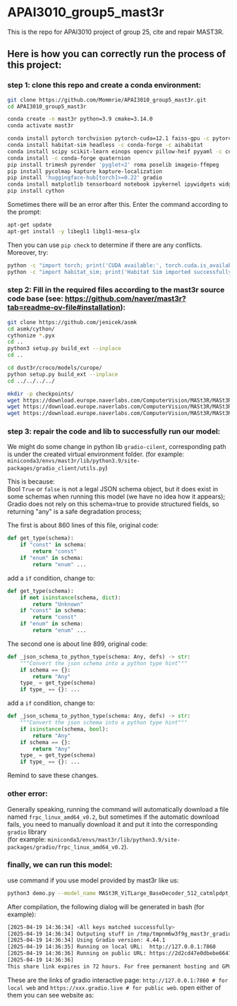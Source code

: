 # APAI3010_group5_mast3r
This is the repo for APAI3010 project of group 25, cite and repair MAST3R.

## Here is how you can correctly run the process of this project:
### step 1: clone this repo and create a conda environment:
```bash
git clone https://github.com/Mommrie/APAI3010_group5_mast3r.git
cd APAI3010_group5_mast3r
```

```bash
conda create -n mast3r python=3.9 cmake=3.14.0
conda activate mast3r
```

```bash
conda install pytorch torchvision pytorch-cuda=12.1 faiss-gpu -c pytorch -c nvidia -c conda-forge
conda install habitat-sim headless -c conda-forge -c aihabitat
conda install scipy scikit-learn einops opencv pillow-heif pyyaml -c conda-forge
conda install -c conda-forge quaternion
pip install trimesh pyrender 'pyglet<2' roma poselib imageio-ffmpeg
pip install pycolmap kapture kapture-localization
pip install 'huggingface-hub[torch]>=0.22' gradio
conda install matplotlib tensorboard notebook ipykernel ipywidgets widgetsnbextension tqdm -c conda-forge
pip install cython
```

Sometimes there will be an error after this. Enter the command according to the prompt: 
```bash
apt-get update
apt-get install -y libegl1 libgl1-mesa-glx
```

Then you can use ```pip check``` to determine if there are any conflicts. Moreover, try:
```bash
python -c "import torch; print('CUDA available:', torch.cuda.is_available()); print('CUDA Version:', torch.version.cuda); print('GPU device:', torch.cuda.get_device_name(0))"
python -c "import habitat_sim; print('Habitat Sim imported successfully. Version:', habitat_sim.__version__)"
```

### step 2: Fill in the required files according to the mast3r source code base (see: https://github.com/naver/mast3r?tab=readme-ov-file#installation):
```bash
git clone https://github.com/jenicek/asmk
cd asmk/cython/
cythonize *.pyx
cd ..
python3 setup.py build_ext --inplace
cd ..
```

```bash
cd dust3r/croco/models/curope/
python setup.py build_ext --inplace
cd ../../../../
```

```bash
mkdir -p checkpoints/
wget https://download.europe.naverlabs.com/ComputerVision/MASt3R/MASt3R_ViTLarge_BaseDecoder_512_catmlpdpt_metric.pth -P checkpoints/
wget https://download.europe.naverlabs.com/ComputerVision/MASt3R/MASt3R_ViTLarge_BaseDecoder_512_catmlpdpt_metric_retrieval_trainingfree.pth -P checkpoints/
wget https://download.europe.naverlabs.com/ComputerVision/MASt3R/MASt3R_ViTLarge_BaseDecoder_512_catmlpdpt_metric_retrieval_codebook.pkl -P checkpoints/
```

### step 3: repair the code and lib to successfully run our model:
We might do some change in python lib ```gradio-cilent```, corresponding path is under the created virtual environment folder. 
(for example: ```miniconda3/envs/mast3r/lib/python3.9/site-packages/gradio_client/utils.py```)

This is because: <br>
Bool ```True``` or ```false``` is not a legal JSON schema object, but it does exist in some schemas when running this model (we have no idea how it appears); <br>
Gradio does not rely on this schema=true to provide structured fields, so returning "any" is a safe degradation process;

The first is about 860 lines of this file, original code: 
```python
def get_type(schema):
    if "const" in schema:
        return "const"
    if "enum" in schema:
        return "enum" ...
```
add a ```if``` condition, change to:
```python
def get_type(schema):
    if not isinstance(schema, dict):
        return "Unknown"
    if "const" in schema:
        return "const"
    if "enum" in schema:
        return "enum" ...
```

The second one is about line 899, original code:
```python
def _json_schema_to_python_type(schema: Any, defs) -> str:
    """Convert the json schema into a python type hint"""
    if schema == {}:
        return "Any"
    type_ = get_type(schema)
    if type_ == {}: ...
```
add a ```if``` condition, change to:
```python
def _json_schema_to_python_type(schema: Any, defs) -> str:
    """Convert the json schema into a python type hint"""
    if isinstance(schema, bool):
        return "Any"
    if schema == {}:
        return "Any"
    type_ = get_type(schema)
    if type_ == {}: ...
```
Remind to save these changes.

### other error:
Generally speaking, running the command will automatically download a file named ```frpc_linux_amd64_v0.2```, but sometimes if the automatic download fails, you need to manually download it and put it into the corresponding ```gradio``` library <br>
(for example: ```miniconda3/envs/mast3r/lib/python3.9/site-packages/gradio/frpc_linux_amd64_v0.2```).

### finally, we can run this model:
use command if you use model provided by mast3r like us:
```bash
python3 demo.py --model_name MASt3R_ViTLarge_BaseDecoder_512_catmlpdpt_metric --share
```

After compilation, the following dialog will be generated in bash (for example):
```bash
[2025-04-19 14:36:34] <All keys matched successfully>
[2025-04-19 14:36:34] Outputing stuff in /tmp/tmpnm6w3f9g_mast3r_gradio_demo/b7a042df61818cd21f2f14a48aff5f86
[2025-04-19 14:36:34] Using Gradio version: 4.44.1
[2025-04-19 14:36:35] Running on local URL:  http://127.0.0.1:7860
[2025-04-19 14:36:36] Running on public URL: https://2d2cd47e0dbebe6641.gradio.live
[2025-04-19 14:36:36] 
This share link expires in 72 hours. For free permanent hosting and GPU upgrades, run `gradio deploy` from Terminal to deploy to Spaces (https://huggingface.co/spaces)
```

These are the links of gradio interactive page: ```http://127.0.0.1:7860 # for local web``` and ```https://xxx.gradio.live # for public web```.
open either of them you can see website as:

